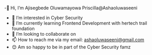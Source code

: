 -👋 Hi, I’m Ajisegbede Oluwamayowa Priscilla@Ashaoluwaseeni
- 👀 I’m interested in Cyber Security
- 🌱 I’m currently learning Frontend Development with hertech trail foundation
- 💞️ I’m looking to collaborate on 
- 📫 How to reach me via my email: ashaoluwaseeni@gmail.com
- 😊 Am so happy to be in part of the Cyber Security famz
<!---
Ashaoluwaseeni/Ashaoluwaseeni is a ✨ special ✨ repository because its `README.md` (this file) appears on your GitHub profile.
You can click the Preview link to take a look at your changes.
--->
